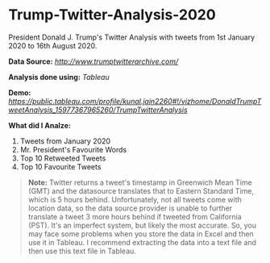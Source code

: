 # Trump-Twitter-Analysis-2020
President Donald J. Trump's Twitter Analysis with tweets from 1st January 2020 to 16th August 2020.

**Data Source:** *http://www.trumptwitterarchive.com/*

**Analysis done using:** *Tableau*

**Demo:** *https://public.tableau.com/profile/kunal.jain2260#!/vizhome/DonaldTrumpTweetAnalysis_15977367965260/TrumpTwitterAnalysis*

**What did I Analze:**
1. Tweets from January 2020
2. Mr. President's Favourite Words
3. Top 10 Retweeted Tweets
4. Top 10 Favourite Tweets

>**Note:**
Twitter returns a tweet's timestamp in Greenwich Mean Time (GMT) and the datasource translates that to Eastern Standard Time, which is 5 hours behind. Unfortunately, not all tweets come with location data, so the data source provider is unable to further translate a tweet 3 more hours behind if tweeted from California (PST). It's an imperfect system, but likely the most accurate. So, you may face some problems when you store the data in Excel and then use it in Tableau.
I recommend extracting the data into a text file and then use this text file in Tableau.

